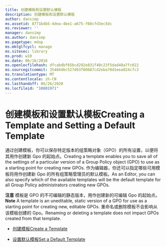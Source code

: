```yaml
---
title: 创建模板和设置默认模板
description: 创建模板和设置默认模板
author: dansimp
ms.assetid: 8771b4b5-4dea-4be1-a675-f60cfd3ec5dc
ms.reviewer: ''
manager: dansimp
ms.author: dansimp
ms.pagetype: mdop
ms.mktglfcycl: manage
ms.sitesec: library
ms.prod: w10
ms.date: 06/16/2016
ms.openlocfilehash: dfcabdbf65bcd292e831f40c23f5dad48a7fc022
ms.sourcegitcommit: 354664bc527d93f80687cd2eba70d1eea024c7c3
ms.translationtype: MT
ms.contentlocale: zh-CN
ms.lasthandoff: 06/26/2020
ms.locfileid: "10801971"
---
```

# <span data-ttu-id="e9d21-103">创建模板和设置默认模板</span><span class="sxs-lookup"><span data-stu-id="e9d21-103">Creating a Template and Setting a Default Template</span></span>


<span data-ttu-id="e9d21-104">通过创建模板，你可以保存特定版本的组策略对象（GPO）的所有设置，以便将其用作创建新 Gpo 的起始点。</span><span class="sxs-lookup"><span data-stu-id="e9d21-104">Creating a template enables you to save all of the settings of a particular version of a Group Policy object (GPO) to use as a starting point for creating new GPOs.</span></span> <span data-ttu-id="e9d21-105">作为编辑器，你还可以指定哪些可用模板将用作创建新 Gpo 的所有组策略管理员的默认模板。</span><span class="sxs-lookup"><span data-stu-id="e9d21-105">As an Editor, you can also specify which of the available templates will be the default template for all Group Policy administrators creating new GPOs.</span></span>

<span data-ttu-id="e9d21-106">**注意** 模板是 GPO 的不可编辑的静态版本，用作创建新的可编辑 Gpo 的起始点。</span><span class="sxs-lookup"><span data-stu-id="e9d21-106">**Note** A template is an uneditable, static version of a GPO for use as a starting point for creating new, editable GPOs.</span></span> <span data-ttu-id="e9d21-107">重命名或删除模板不会影响从该模板创建的 Gpo。</span><span class="sxs-lookup"><span data-stu-id="e9d21-107">Renaming or deleting a template does not impact GPOs created from that template.</span></span>

 

-   [<span data-ttu-id="e9d21-108">创建模板</span><span class="sxs-lookup"><span data-stu-id="e9d21-108">Create a Template</span></span>](create-a-template.md)

-   [<span data-ttu-id="e9d21-109">设置默认模板</span><span class="sxs-lookup"><span data-stu-id="e9d21-109">Set a Default Template</span></span>](set-a-default-template.md)

 

 





